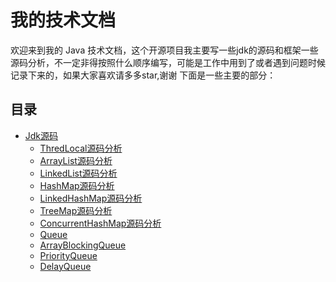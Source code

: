 # 我的技术文档

欢迎来到我的 Java 技术文档，这个开源项目我主要写一些jdk的源码和框架一些源码分析，不一定非得按照什么顺序编写，可能是工作中用到了或者遇到问题时候记录下来的，如果大家喜欢请多多star,谢谢
下面是一些主要的部分：

## 目录
- [Jdk源码](docs/collections/introduction.md)
  - [ThredLocal源码分析](docs/jdk/ThreadLocal.md)
  - [ArrayList源码分析](docs/jdk/ArrayList.md)
  - [LinkedList源码分析](docs/jdk/LinkedList.md)
  - [HashMap源码分析](docs/jdk/HashMap.md)
  - [LinkedHashMap源码分析](docs/jdk/LinkedHashMap.md)
  - [TreeMap源码分析](docs/jdk/TreeMap.md)
  - [ConcurrentHashMap源码分析](docs/jdk/ConcurrentHashMap.md)
  - [Queue](docs/jdk/Queue.md)
  - [ArrayBlockingQueue](docs/jdk/ArrayBlockingQueue.md)
  - [PriorityQueue](docs/jdk/PriorityQueue.md)
  - [DelayQueue](docs/jdk/DelayQueue.md)
